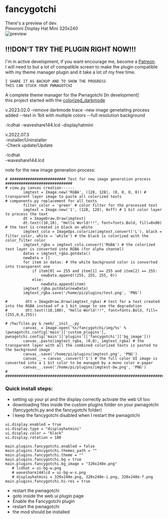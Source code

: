 # fancygotchi

There's a preview of dev.    
Pimoroni Display Hat Mini 320x240  
![preview](https://raw.githubusercontent.com/V0r-T3x/fancygotchi/main/img/pwnagotchi.png)  

!!!DON'T TRY THE PLUGIN RIGHT NOW!!!
-----------------------

I'm in active development, if you want encourage me, become a [Patreon](https://patreon.com/v0rt3x_workshop).  
I will need to but a lot of compatible screen to make the plugin compatible with my theme manager plugin and it take a lot of my free time.  

```
I SHARE IT AS BACKUP AND TO SHOW THE PROGRESS
THIS CAN STUCK YOUR PWNAGOTCHI
```

A complete theme manager for the Pwnagotchi [In development]  
this project started with the [colorized_darkmode](https://github.com/V0r-T3x/pwnagotchi_LCD_colorized_darkmode)  

v.2023.02.0
-remove darkmode trace
-new image genetating process added
--text in 1bit with multiple colors
--full resolution background

-lcdhat
-waveshare144.lcd
-displayhatmini

v.2022.07.3  
-installer/Uninstaller  
-Check update/Update  
  
-lcdhat  
-waveshare144.lcd  


note for the new image generation process:  
```
# ######################### Test for new image generation process ############################## 
# view.py canvas creation------
        imgtest = Image.new('RGBA', (128, 128), (0, 0, 0, 0)) # transparent layer image to paste all colorized texts
# components.py replacement for all texts
        filter_color = 'green' # color filter for the processed text
        imgtext = Image.new('1', (128, 128), 0xff) # 1 bit color layer to process the text
        dt = ImageDraw.Draw(imgtext)
        dt.text((10,10), "Hello World!!!", font=fonts.Bold, fill=0x00) # the text is created in black on white
        imgtext_colo = ImageOps.colorize(imgtext.convert('L'), black = filter_color, white = 'white') # the black is colorized with the color_filter color
        imgtext_rgba = imgtext_colo.convert('RGBA') # the colorized text layer is converted into RGBA (for alpha channel)
        datas = imgtext_rgba.getdata()
        newData = []
        for item in datas: # the white background color is converted into transparent one
            if item[0] == 255 and item[1] == 255 and item[2] == 255:
                newData.append((255, 255, 255, 0))
            else:
                newData.append(item)
        imgtext_rgba.putdata(newData)
        imgtext_rgba.save('/home/pi/plugins/test.png', 'PNG')
        
#        dtt = ImageDraw.Draw(imgtext_rgba) # test for a text created into the RGBA instead of a 1 bit image to see the degradation
#        dtt.text((10,100), "Hello World!!!", font=fonts.Bold, fill=(255,0,0,255))

# /hw/files.py & /web/__init__.py 
        canvas_ = Image.open('%s/fancygotchi/img/%s' % (pwnagotchi.config['main']['custom_plugins'], pwnagotchi.config['main']['plugins']['fancygotchi']['bg_image']))
        canvas_.paste(imgtext_rgba, (0,0), imgtext_rgba) # the transparent layer with all the combined colorized texts is pasted to the background image
        canvas_.save('/home/pi/plugins/imgtest.png', 'PNG')
        canvas__ = canvas_.convert('1') # the full color UI image is converted into a 1 bit color to be managed by a mono color e-paper
        canvas__.save('/home/pi/plugins/imgtest-bw.png', 'PNG')
# ##############################################################################################
```



### Quick install steps:
- setting up your pi and the display correctly activate the web UI too
- downloading files inside the custom plugins folder on your pwnagotchi (fancygotchi.py and the fancygotchi folder)
- I keep the fancygotchi disabled when I restart the pwnagotchi
```
ui.display.enabled = true
ui.display.type = "displayhatmini"
ui.display.color = "black"
ui.display.rotation = 180

main.plugins.fancygotchi.enabled = false
main.plugins.fancygotchi.themes_path = ""
main.plugins.fancygotchi.theme = ""
main.plugins.fancygotchi.bg = true
main.plugins.fancygotchi.bg_image = "320x240e.png"
   # lcdhat = ui-bg-w.png
   # waveshare144lcd = ui-bg-w-s.png
   # displayhatmini = 320x240e.png, 320x240e-i.png, 320x240e-f.png
main.plugins.fancygotchi.hi-res = true
```
- restart the pwnagotchi
- goto inside the web ui plugin page
- Enable the Fancygotchi plugin
- restart the pwnagotchi
- the mod should be installed
